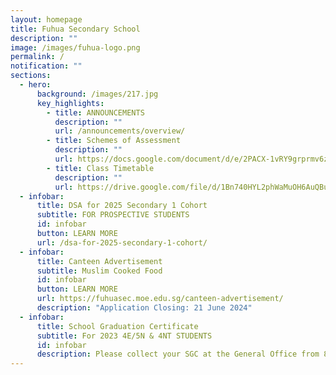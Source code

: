 ```yaml
---
layout: homepage
title: Fuhua Secondary School
description: ""
image: /images/fuhua-logo.png
permalink: /
notification: ""
sections:
  - hero:
      background: /images/217.jpg
      key_highlights:
        - title: ANNOUNCEMENTS
          description: ""
          url: /announcements/overview/
        - title: Schemes of Assessment
          description: ""
          url: https://docs.google.com/document/d/e/2PACX-1vRY9grprmv6zyYqW0hD89717TvOn5FemE6IOehli7p5PXoL6l_DSiRBj1OsOOFNQIrJdsUq-UMTTFLJ/pub
        - title: Class Timetable
          description: ""
          url: https://drive.google.com/file/d/1Bn740HYL2phWaMuOH6AuQBuLRlRhNuM9/view?usp=sharing
  - infobar:
      title: DSA for 2025 Secondary 1 Cohort
      subtitle: FOR PROSPECTIVE STUDENTS
      id: infobar
      button: LEARN MORE
      url: /dsa-for-2025-secondary-1-cohort/
  - infobar:
      title: Canteen Advertisement
      subtitle: Muslim Cooked Food
      id: infobar
      button: LEARN MORE
      url: https://fuhuasec.moe.edu.sg/canteen-advertisement/
      description: "Application Closing: 21 June 2024"
  - infobar:
      title: School Graduation Certificate
      subtitle: For 2023 4E/5N & 4NT STUDENTS
      id: infobar
      description: Please collect your SGC at the General Office from 8 May onwards.
---
```

